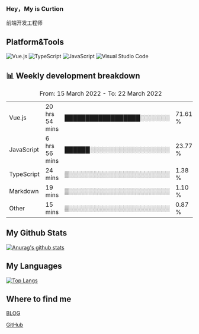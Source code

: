 ### Hey，My is Curtion
前端开发工程师
## Platform&Tools

![Vue.js](https://img.shields.io/badge/-Vue.js-4FC08D?style=flat-square&logo=Vue.js&logoColor=white)
![TypeScript](https://img.shields.io/badge/-TypeScript-007ACC?style=flat-square&logo=typescript&logoColor=white)
![JavaScript](https://img.shields.io/badge/-JavaScript-F7DF1E?style=flat-square&logo=javascript&logoColor=black)
![Visual Studio Code](https://img.shields.io/badge/-VSCode-007ACC?style=flat-square&logo=Visual-Studio-Code&logoColor=white)

## 📊 Weekly development breakdown

<!--START_SECTION:waka-->

<table><caption>From: 15 March 2022 - To: 22 March 2022</caption><tr><td>Vue.js</td><td>20 hrs 54 mins  </td><td>██████████████████░░░░░░░</td><td>71.61 %</td></tr><tr><td>JavaScript</td><td>6 hrs 56 mins   </td><td>██████░░░░░░░░░░░░░░░░░░░</td><td>23.77 %</td></tr><tr><td>TypeScript</td><td>24 mins         </td><td>▒░░░░░░░░░░░░░░░░░░░░░░░░</td><td>1.38 %</td></tr><tr><td>Markdown</td><td>19 mins         </td><td>▒░░░░░░░░░░░░░░░░░░░░░░░░</td><td>1.10 %</td></tr><tr><td>Other</td><td>15 mins         </td><td>▒░░░░░░░░░░░░░░░░░░░░░░░░</td><td>0.87 %</td></tr></table>

<!--END_SECTION:waka-->

## My Github Stats

[![Anurag's github stats](https://github-readme-stats.vercel.app/api?username=curtion&count_private=true&show_icons=true&theme=onedark)](https://github.com/anuraghazra/github-readme-stats)

## My Languages

[![Top Langs](https://github-readme-stats.vercel.app/api/top-langs/?username=curtion&layout=compact)](https://github.com/anuraghazra/github-readme-stats)

## Where to find me

[BLOG](https://blog.3gxk.net)

[GitHub](https://github.com/Curtion)
